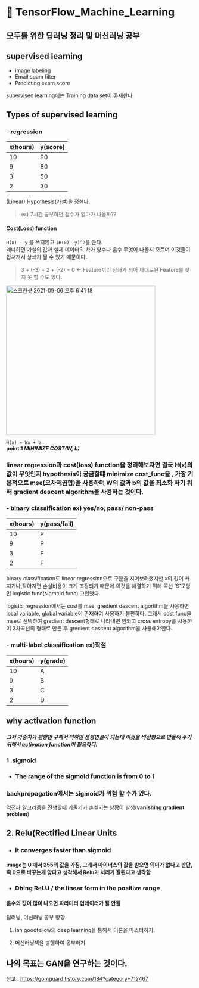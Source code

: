 # 📌 TensorFlow_Machine_Learning
## 모두를 위한 딥러닝 정리 및 머신러닝 공부

## supervised learning
- image labeling
- Email spam filter
- Predicting exam score

supervised learning에는 Training data set이 존재한다.

## Types of supervised learning

### - regression

|x(hours)|y(score)|
|---|---|
|10|90|
|9|80|
|3|50|
|2|30|

(Linear) Hypothesis(가설)을 정한다.  
> ex) 7시간 공부하면 점수가 얼마가 나올까??   

#### Cost(Loss) function

`H(x) - y` 를 쓰지않고 `(H(x) -y)^2`를 쓴다.   
 왜냐하면 가설의 값과 실제 데이터의 차가 양수나 음수 무엇이 나올지 모르며 이것들이 합쳐져서 상쇄가 될 수 있기 때문이다.
 > 3 + (-3) + 2 + (-2) = 0  <- Feature끼리 상쇄가 되어 제대로된 Feature를 찾지 못 할 수도 있다.
 
 <img width="400" alt="스크린샷 2021-09-06 오후 6 41 18" src="https://user-images.githubusercontent.com/46950334/132196808-6b1dc77c-45bd-4b05-ba27-9a6f344533fb.png">
 
 `H(x) = Wx + b`   
 **point.1  *MINIMIZE COST(W, b)***
 
 ### linear regression과 cost(loss) function을 정리해보자면 결국 H(x)의 값이 무엇인지 hypothesis이 궁금할떄 minimize cost_func을 , 가장 기본적으로 mse(오차제곱합)을 사용하며 W의 값과 b의 값을 최소화 하기 위해 gradient descent algorithm을 사용하는 것이다.

### - binary classification   ex) yes/no, pass/ non-pass

|x(hours)|y(pass/fail)|
|---|---|
|10|P|
|9|P|
|3|F|
|2|F|

binary classification도 linear regression으로 구분을 지어보려했지만 x의 값이 커지거나,작아지면 손실비용이 크게 조정되기 때문에 이것을 해결하기 위해 곡선 'S'모앙인 logistic func(sigmoid func) 고안했다.

logistic regression에서는 cost를 mse, gredient descent algorithm을 사용하면 local variable, global variable이 존재하여 사용하기 불편하다. 
그래서 
cost func을 mse로 선택하여 gredient descent형태로 나타내면 안되고 cross entropy를 사용하여 2차곡선의 형태로 만든 후 gredient descent algorithm을 사용해야한다.
### - multi-label classification  ex)학점

|x(hours)|y(grade)|
|---|---|
|10|A|
|9|B|
|3|C|
|2|D|


## why activation function
##### 그저 가중치와 편향만 구해서 더하면 선형연결이 되는데 이것을 비션형으로 만들어 주기 위해서 activation function이 필요하다.


### 1. sigmoid

* ### The range of the sigmoid function is from 0 to 1

### backpropagation에서는 sigmoid가 위험 할 수가 있다.

역전파 알고리즘을 진행할때 기울기가 손실되는 상황이 발생(**vanishing gradient problem**)


## 2. Relu(Rectified Linear Units

* ### It converges faster than sigmoid

#### image는 0 에서 255의 값을 가짐, 그래서 마이너스의 값을 받으면 의미가 없다고 판단, 즉 0으로 바꾸는게 맞다고 생각해서 Relu가 처리가 잘된다고 생각함 

* ### Dhing ReLU / the linear form in the positive range

#### 음수의 값이 많이 나오면 파라미터 업데이터가 잘 안됨


딥러닝, 머신러닝 공부 방향
1. ian goodfellow의 deep learning을 통해서 이론을 마스터하기.

2. 머신러닝책을 병행하여 공부하기
 
## 나의 목표는 GAN을 연구하는 것이다.



참고 : https://gomguard.tistory.com/184?category=712467

 

